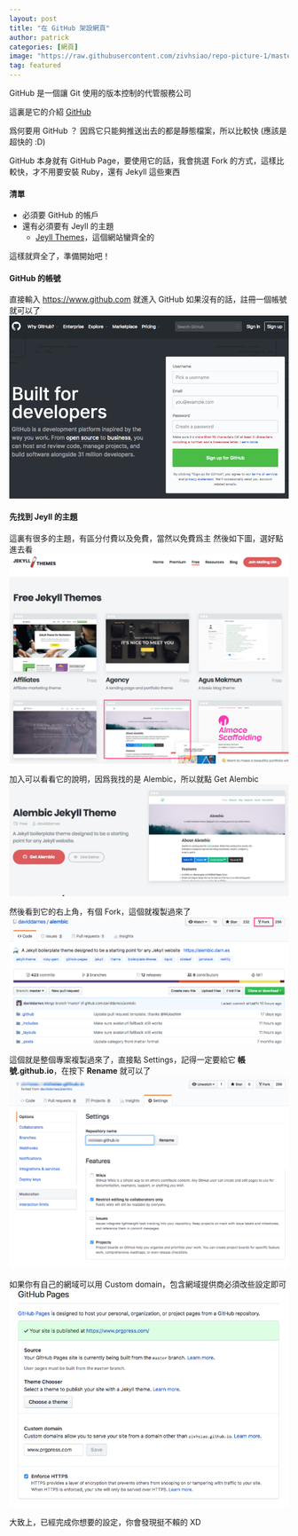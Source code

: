 ```yaml
---
layout: post
title: "在 GitHub 架設網頁"
author: patrick
categories: [網頁]
image: "https://raw.githubusercontent.com/zivhsiao/repo-picture-1/master/images/github-pages.png"  
tag: featured
---
```


GitHub 是一個讓 Git 使用的版本控制的代管服務公司 

這裏是它的介紹 [GitHub](https://zh.wikipedia.org/wiki/GitHub)

爲何要用 GitHub ？
因爲它只能夠推送出去的都是靜態檔案，所以比較快 (應該是超快的 :D)

GitHub 本身就有 GitHub Page，要使用它的話，我會挑選 Fork 的方式，這樣比較快，才不用要安裝 Ruby，還有 Jekyll 這些東西

<!-- more -->

#### 清單
- 必須要 GitHub 的帳戶
- 還有必須要有 Jeyll 的主題
    - [Jeyll Themes](https://jekyllthemes.io)，這個網站蠻齊全的

這樣就齊全了，準備開始吧！

#### GitHub 的帳號
直接輸入 https://www.github.com 就進入 GitHub
如果沒有的話，註冊一個帳號就可以了
![GitHub 登入畫面](https://raw.githubusercontent.com/zivhsiao/repo-picture-1/master/images/The_world’s_leading_software_development_platform_·_GitHub.png)

#### 先找到 Jeyll 的主題
這裏有很多的主題，有區分付費以及免費，當然以免費爲主
然後如下圖，選好點進去看
![Jeyll Theme](https://raw.githubusercontent.com/zivhsiao/repo-picture-1/master/images/Free_Jekyll_Themes.png)

加入可以看看它的說明，因爲我找的是 Alembic，所以就點 Get Alembic 
![Alembic Theme](https://raw.githubusercontent.com/zivhsiao/repo-picture-1/master/images/Alembic_–_A_boilerplate_starter_theme_–_Jekyll_Themes.png)

然後看到它的右上角，有個 Fork，這個就複製過來了
![Alembic Theme](https://raw.githubusercontent.com/zivhsiao/repo-picture-1/master/images/daviddarnes_alembic__⚗️_A_Jekyll_boilerplate_theme_designed_to_be_a_starting_point_for_any_Jekyll_website.png)

這個就是整個專案複製過來了，直接點 Settings，記得一定要給它 **帳號.github.io**，在按下 **Rename** 就可以了
![Alembic Theme](https://raw.githubusercontent.com/zivhsiao/repo-picture-1/master/images/Options_1.png)

如果你有自己的網域可以用 Custom domain，包含網域提供商必須改些設定即可
![Alembic Theme](https://raw.githubusercontent.com/zivhsiao/repo-picture-1/master/images/Options.png)

大致上，已經完成你想要的設定，你會發現挺不賴的 XD


